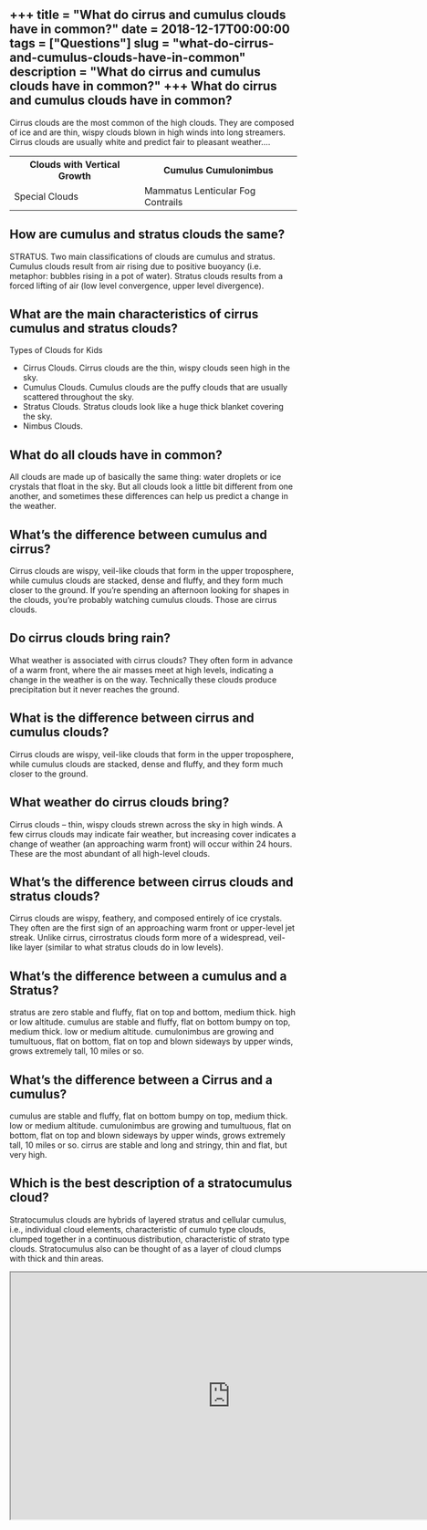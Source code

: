 +++
title = "What do cirrus and cumulus clouds have in common?"
date = 2018-12-17T00:00:00
tags = ["Questions"]
slug = "what-do-cirrus-and-cumulus-clouds-have-in-common"
description = "What do cirrus and cumulus clouds have in common?"
+++
What do cirrus and cumulus clouds have in common?
-------------------------------------------------

Cirrus clouds are the most common of the high clouds. They are composed of ice and are thin, wispy clouds blown in high winds into long streamers. Cirrus clouds are usually white and predict fair to pleasant weather….

<table><tr><th>Clouds with Vertical Growth</th><th>Cumulus Cumulonimbus</th></tr><tr><td>Special Clouds</td><td>Mammatus Lenticular Fog Contrails</td></tr></table>

How are cumulus and stratus clouds the same?
--------------------------------------------

STRATUS. Two main classifications of clouds are cumulus and stratus. Cumulus clouds result from air rising due to positive buoyancy (i.e. metaphor: bubbles rising in a pot of water). Stratus clouds results from a forced lifting of air (low level convergence, upper level divergence).

What are the main characteristics of cirrus cumulus and stratus clouds?
-----------------------------------------------------------------------

Types of Clouds for Kids

- Cirrus Clouds. Cirrus clouds are the thin, wispy clouds seen high in the sky.
- Cumulus Clouds. Cumulus clouds are the puffy clouds that are usually scattered throughout the sky.
- Stratus Clouds. Stratus clouds look like a huge thick blanket covering the sky.
- Nimbus Clouds.

What do all clouds have in common?
----------------------------------

All clouds are made up of basically the same thing: water droplets or ice crystals that float in the sky. But all clouds look a little bit different from one another, and sometimes these differences can help us predict a change in the weather.

What’s the difference between cumulus and cirrus?
-------------------------------------------------

Cirrus clouds are wispy, veil-like clouds that form in the upper troposphere, while cumulus clouds are stacked, dense and fluffy, and they form much closer to the ground. If you’re spending an afternoon looking for shapes in the clouds, you’re probably watching cumulus clouds. Those are cirrus clouds.

Do cirrus clouds bring rain?
----------------------------

What weather is associated with cirrus clouds? They often form in advance of a warm front, where the air masses meet at high levels, indicating a change in the weather is on the way. Technically these clouds produce precipitation but it never reaches the ground.

What is the difference between cirrus and cumulus clouds?
---------------------------------------------------------

Cirrus clouds are wispy, veil-like clouds that form in the upper troposphere, while cumulus clouds are stacked, dense and fluffy, and they form much closer to the ground.

What weather do cirrus clouds bring?
------------------------------------

Cirrus clouds – thin, wispy clouds strewn across the sky in high winds. A few cirrus clouds may indicate fair weather, but increasing cover indicates a change of weather (an approaching warm front) will occur within 24 hours. These are the most abundant of all high-level clouds.

What’s the difference between cirrus clouds and stratus clouds?
---------------------------------------------------------------

Cirrus clouds are wispy, feathery, and composed entirely of ice crystals. They often are the first sign of an approaching warm front or upper-level jet streak. Unlike cirrus, cirrostratus clouds form more of a widespread, veil-like layer (similar to what stratus clouds do in low levels).

What’s the difference between a cumulus and a Stratus?
------------------------------------------------------

stratus are zero stable and fluffy, flat on top and bottom, medium thick. high or low altitude. cumulus are stable and fluffy, flat on bottom bumpy on top, medium thick. low or medium altitude. cumulonimbus are growing and tumultuous, flat on bottom, flat on top and blown sideways by upper winds, grows extremely tall, 10 miles or so.

What’s the difference between a Cirrus and a cumulus?
-----------------------------------------------------

cumulus are stable and fluffy, flat on bottom bumpy on top, medium thick. low or medium altitude. cumulonimbus are growing and tumultuous, flat on bottom, flat on top and blown sideways by upper winds, grows extremely tall, 10 miles or so. cirrus are stable and long and stringy, thin and flat, but very high.

Which is the best description of a stratocumulus cloud?
-------------------------------------------------------

Stratocumulus clouds are hybrids of layered stratus and cellular cumulus, i.e., individual cloud elements, characteristic of cumulo type clouds, clumped together in a continuous distribution, characteristic of strato type clouds. Stratocumulus also can be thought of as a layer of cloud clumps with thick and thin areas.

<iframe allow="accelerometer; autoplay; clipboard-write; encrypted-media; gyroscope; picture-in-picture" allowfullscreen="" class="__youtube_prefs__  epyt-is-override  no-lazyload" data-no-lazy="1" data-origheight="433" data-origwidth="770" data-skipgform_ajax_framebjll="" height="433" id="_ytid_72607" loading="lazy" src="https://www.youtube.com/embed/g1kG_WzLb6g?enablejsapi=1&autoplay=0&cc_load_policy=0&cc_lang_pref=&iv_load_policy=1&loop=0&modestbranding=0&rel=1&fs=1&playsinline=0&autohide=2&theme=dark&color=red&controls=1&" title="YouTube player" width="770"></iframe>